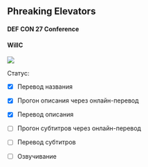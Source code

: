 ## Phreaking Elevators

#### DEF CON 27 Conference
#### WillC

[![](http://img.youtube.com/vi/NoZ7ujJhb3k/0.jpg)](https://www.youtube.com/watch?v=NoZ7ujJhb3k)

Статус:
- [x] Перевод названия
- [x] Прогон описания через онлайн-перевод
- [x] Перевод описания
- [ ] Прогон субтитров через онлайн-перевод
- [ ] Перевод субтитров
- [ ] Озвучивание

